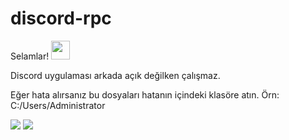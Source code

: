 # discord-rpc
Selamlar! <img src="https://raw.githubusercontent.com/MartinHeinz/MartinHeinz/master/wave.gif" width="30px">

Discord uygulaması arkada açık değilken çalışmaz.

Eğer hata alırsanız bu dosyaları hatanın içindeki klasöre atın. Örn: C:/Users/Administrator

[<img src = "https://img.shields.io/badge/Reawen GITHUB-%231877F2.svg?&style=for-the-badge&logo=github&logoColor=white">](https://github.com/ReawenJS)
[<img src = "https://img.shields.io/badge/Reawen INSTAGRAM-%FFFFFF.svg?&style=for-the-badge&logo=instagram&logoColor=white">](https://github.com/helios_afkk)
